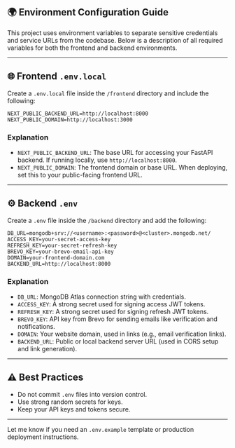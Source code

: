 ## 🌍 Environment Configuration Guide

This project uses environment variables to separate sensitive credentials and service URLs from the codebase. Below is a description of all required variables for both the frontend and backend environments.

---

## 🌐 Frontend `.env.local`

Create a `.env.local` file inside the `/frontend` directory and include the following:

```env
NEXT_PUBLIC_BACKEND_URL=http://localhost:8000
NEXT_PUBLIC_DOMAIN=http://localhost:3000
```

### Explanation

- `NEXT_PUBLIC_BACKEND_URL`: The base URL for accessing your FastAPI backend. If running locally, use `http://localhost:8000`.
- `NEXT_PUBLIC_DOMAIN`: The frontend domain or base URL. When deploying, set this to your public-facing frontend URL.

---

## ⚙️ Backend `.env`

Create a `.env` file inside the `/backend` directory and add the following:

```env
DB_URL=mongodb+srv://<username>:<password>@<cluster>.mongodb.net/
ACCESS_KEY=your-secret-access-key
REFRESH_KEY=your-secret-refresh-key
BREVO_KEY=your-brevo-email-api-key
DOMAIN=your-frontend-domain.com
BACKEND_URL=http://localhost:8000
```

### Explanation

- `DB_URL`: MongoDB Atlas connection string with credentials.
- `ACCESS_KEY`: A strong secret used for signing access JWT tokens.
- `REFRESH_KEY`: A strong secret used for signing refresh JWT tokens.
- `BREVO_KEY`: API key from Brevo for sending emails like verification and notifications.
- `DOMAIN`: Your website domain, used in links (e.g., email verification links).
- `BACKEND_URL`: Public or local backend server URL (used in CORS setup and link generation).

---

## ⚠️ Best Practices

- Do not commit `.env` files into version control.
- Use strong random secrets for keys.
- Keep your API keys and tokens secure.

---

Let me know if you need an `.env.example` template or production deployment instructions.
